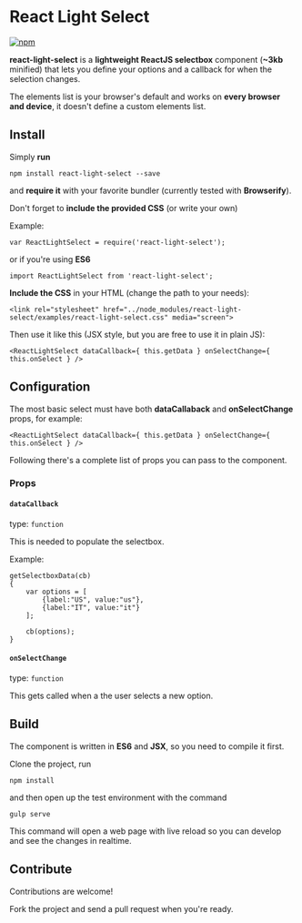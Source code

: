 # React Light Select

[![npm](https://img.shields.io/npm/v/npm.svg)](https://www.npmjs.com/package/react-light-select)

**react-light-select** is a **lightweight ReactJS selectbox** component (**~3kb** minified) that lets you define your options and a callback for when the selection changes.

The elements list is your browser's default and works on **every browser and device**, it doesn't define a custom elements list.



## Install

Simply **run**

    npm install react-light-select --save

and **require it** with your favorite bundler (currently tested with **Browserify**).

Don't forget to **include the provided CSS** (or write your own)

Example:

    var ReactLightSelect = require('react-light-select');

or if you're using **ES6**

    import ReactLightSelect from 'react-light-select';

**Include the CSS** in your HTML (change the path to your needs):

    <link rel="stylesheet" href="../node_modules/react-light-select/examples/react-light-select.css" media="screen">

Then use it like this (JSX style, but you are free to use it in plain JS):

    <ReactLightSelect dataCallback={ this.getData } onSelectChange={ this.onSelect } />


## Configuration

The most basic select must have both **dataCallaback** and **onSelectChange** props, for example:

    <ReactLightSelect dataCallback={ this.getData } onSelectChange={ this.onSelect } />
    
Following there's a complete list of props you can pass to the component.
    
### Props   

#### `dataCallback`

type: `function`

This is needed to populate the selectbox.

Example:

    getSelectboxData(cb)
    {
        var options = [
            {label:"US", value:"us"},
            {label:"IT", value:"it"}
        ];

        cb(options);
    }

#### `onSelectChange`

type: `function`

This gets called when a the user selects a new option.


## Build

The component is written in **ES6** and **JSX**, so you need to compile it first.

Clone the project, run

    npm install

and then open up the test environment with the command

    gulp serve

This command will open a web page with live reload so you can develop and see the changes in realtime.


## Contribute

Contributions are welcome!

Fork the project and send a pull request when you're ready.
